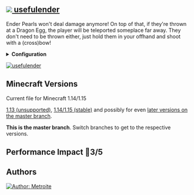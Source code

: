 ## [<img src="https://i.imgur.com/BjfNPDg.gif"> usefulender](https://download.metroite.de/#/home?url=https://github.com/Metroite/datapacks/tree/master/usefulender&rootDirectory=false)

Ender Pearls won't deal damage anymore! On top of that, if they're thrown at a Dragon Egg, the player will be teleported someplace far away. They don't need to be thrown either, just hold them in your offhand and shoot with a (cross)bow!

<details>
<summary><b>Configuration</b></summary>
<br>

Set *$accuracy$* in *ue.pearlthrow* higher, if the server is experiencing lag (3 is default): `/scoreboard players set $accuracy$ ue.pearlthrow 3`

Set *$distance$* in *ue.pearlthrow* higher, if either $accuracy$ is low or if somehow damage is still received (8 is default): `/scoreboard players set $distance$ ue.pearlthrow 8`

</details>

<a href="https://download.metroite.de/#/home?url=https://github.com/Metroite/datapacks/tree/master/usefulender&rootDirectory=false" rel="Ahh, finally some usefulness to ender pearls">![usefulender](usefulender.png?raw=true "Ahh, finally some usefulness to ender pearls")</a>

## Minecraft Versions

Current file for Minecraft 1.14/1.15

[1.13 (unsupported)](https://github.com/Metroite/datapacks/tree/1.13), [1.14/1.15 (stable)](https://stable.metroite.de/) and possibly for even [later versions on the master branch](https://www.metroite.de/).

**This is the master branch**. Switch branches to get to the respective versions.

## Performance Impact &#x1F534;3/5

## Authors

<a href="https://github.com/Metroite"><img src="https://img.shields.io/badge/Author-Metroite-blue" alt="Author: Metroite"></a>
